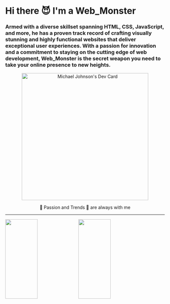 # Hi there 😈  I'm a Web_Monster
<h3>Armed with a diverse skillset spanning HTML, CSS, JavaScript, and more, he has a proven track record of crafting visually stunning and highly functional websites that deliver exceptional user experiences. With a passion for innovation and a commitment to staying on the cutting edge of web development, Web_Monster is the secret weapon you need to take your online presence to new heights.</h3>
<p align="center"><a href="https://app.daily.dev/elitemonster"><img src="https://api.daily.dev/devcards/53cf3cdef93d463882cf74f69a751542.png?r=62v" width="400" alt="Michael Johnson's Dev Card"/></a></p>

<p align="center">
 🚀 Passion and Trends 🚀 are always with me <br>
</p>

<hr>

<div style="display: inline;">
    <img style="display: inline;" width="45%" height="250" src="https://github-readme-stats-sigma-five.vercel.app/api/top-langs/?username=web1monster&layout=compact&langs_count=16&theme=dracula"/>
    <img style="display: inline;" width="45%" height="250" src="https://github-readme-stats-sigma-five.vercel.app/api?username=web1monster&show_icons=true&theme=dracula&include_all_commits=true&count_private=true&hide=issues"/>
</div>

  

